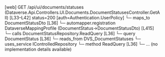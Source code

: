 [web] GET /api/ui/documents/statuses  (Dataverse.Api.Controllers.UI.Documents.DocumentStatusesController.GetAll)  [L33–L42] status=200 [auth=Authentication.UserPolicy]
  └─ maps_to DocumentStatusDto [L36]
    └─ automapper.registration DataverseMappingProfile (DocumentStatus->DocumentStatusDto) [L415]
  └─ calls DocumentStatusRepository.ReadQuery [L36]
  └─ query DocumentStatus [L36]
    └─ reads_from DVS_DocumentStatuses
  └─ uses_service IControlledRepository<DocumentStatus>
    └─ method ReadQuery [L36]
      └─ ... (no implementation details available)

